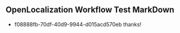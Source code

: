 ## OpenLocalization Workflow Test MarkDown
* f08888fb-70df-40d9-9944-d015acd570eb thanks!

<!--HONumber=Jul16_HO4-->


